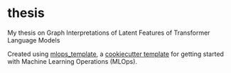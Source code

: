 # thesis

My thesis on Graph Interpretations of Latent Features of Transformer Language Models



Created using [mlops_template](https://github.com/albertsgarde/mlops_template),
a [cookiecutter template](https://github.com/cookiecutter/cookiecutter) for getting
started with Machine Learning Operations (MLOps).
